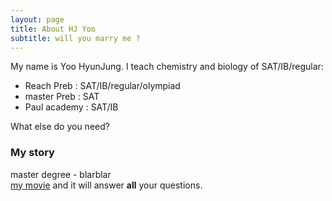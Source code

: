 ```yaml
---
layout: page
title: About HJ Yoo
subtitle: will you marry me ?
---
```


My name is Yoo HyunJung. I teach chemistry and biology of SAT/IB/regular:

- Reach Preb : SAT/IB/regular/olympiad
- master Preb : SAT
- Paul academy : SAT/IB

What else do you need?

### My story
master degree - blarblar<br>
[my movie](https://en.wikipedia.org/wiki/The_Princess_Bride_%28film%29) and it will answer **all** your questions.
